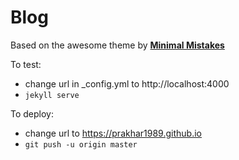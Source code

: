 # Blog

Based on the awesome theme by **[Minimal Mistakes](http://mmistakes.github.io/minimal-mistakes)** 

To test:
  - change url in _config.yml to http://localhost:4000
  - `jekyll serve`

To deploy:
  - change url to https://prakhar1989.github.io
  - `git push -u origin master`
